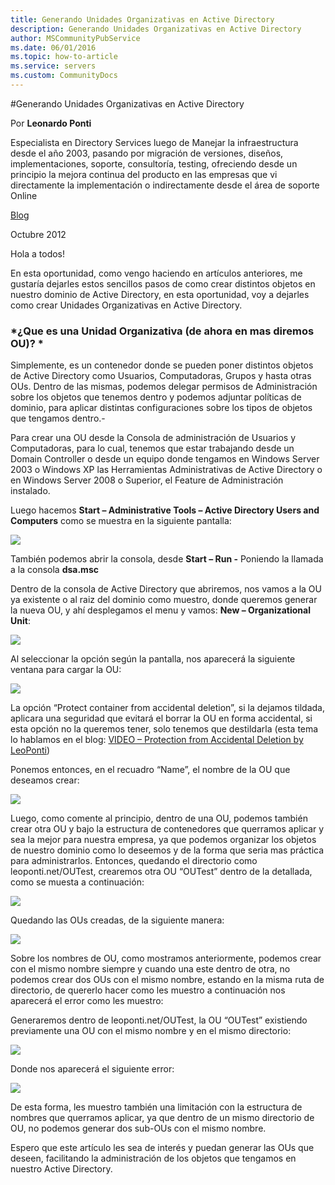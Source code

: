 ```yaml
---
title: Generando Unidades Organizativas en Active Directory
description: Generando Unidades Organizativas en Active Directory
author: MSCommunityPubService
ms.date: 06/01/2016
ms.topic: how-to-article
ms.service: servers
ms.custom: CommunityDocs
---
```







#Generando Unidades Organizativas en Active Directory


Por **Leonardo Ponti**
                                                                                  
Especialista en Directory Services luego de Manejar la infraestructura desde el año 2003, pasando por migración de versiones, diseños, implementaciones, soporte, consultoría, testing, ofreciendo desde un principio la mejora continua del producto en las empresas que vi directamente la implementación o indirectamente desde el área de soporte Online   

[Blog](http://blogs.itpro.es/leoponti)

Octubre 2012

Hola a todos!

En esta oportunidad, como vengo haciendo en artículos anteriores, me
gustaría dejarles estos sencillos pasos de como crear distintos objetos
en nuestro dominio de Active Directory, en esta oportunidad, voy a
dejarles como crear Unidades Organizativas en Active Directory.

### *¿Que es una Unidad Organizativa (de ahora en mas diremos OU)? *

Simplemente, es un contenedor donde se pueden poner distintos objetos de
Active Directory como Usuarios, Computadoras, Grupos y hasta otras OUs.
Dentro de las mismas, podemos delegar permisos de Administración sobre
los objetos que tenemos dentro y podemos adjuntar políticas de dominio,
para aplicar distintas configuraciones sobre los tipos de objetos que
tengamos dentro.-

Para crear una OU desde la Consola de administración de Usuarios y
Computadoras, para lo cual, tenemos que estar trabajando desde un Domain
Controller o desde un equipo donde tengamos en Windows Server 2003 o
Windows XP las Herramientas Administrativas de Active Directory o en
Windows Server 2008 o Superior, el Feature de Administración instalado.

Luego hacemos **Start – Administrative Tools – Active Directory Users
and Computers** como se muestra en la siguiente pantalla:

![](./img/UnidadesOrgOnAD/image1.png)
    

También podemos abrir la consola, desde **Start – Run -** Poniendo la
llamada a la consola **dsa.msc**

Dentro de la consola de Active Directory que abriremos, nos vamos a la
OU ya existente o al raiz del dominio como muestro, donde queremos
generar la nueva OU, y ahí desplegamos el menu y vamos: **New –
Organizational Unit**:

![](./img/UnidadesOrgOnAD/image2.png)
    

Al seleccionar la opción según la pantalla, nos aparecerá la siguiente
ventana para cargar la OU:

![](./img/UnidadesOrgOnAD/image3.png)
    

La opción “Protect container from accidental deletion”, si la dejamos
tildada, aplicara una seguridad que evitará el borrar la OU en forma
accidental, si esta opción no la queremos tener, solo tenemos que
destildarla (esta tema lo hablamos en el blog: [VIDEO – Protection from
Accidental Deletion by
LeoPonti](http://blogs.itpro.es/leoponti/2012/08/30/video-protection-from-accidental-deletion-by-leoponti/))

Ponemos entonces, en el recuadro “Name”, el nombre de la OU que deseamos
crear:

![](./img/UnidadesOrgOnAD/image4.png)
    

Luego, como comente al principio, dentro de una OU, podemos también
crear otra OU y bajo la estructura de contenedores que querramos aplicar
y sea la mejor para nuestra empresa, ya que podemos organizar los
objetos de nuestro dominio como lo deseemos y de la forma que seria mas
práctica para administrarlos. Entonces, quedando el directorio como
leoponti.net/OUTest, crearemos otra OU “OUTest” dentro de la detallada,
como se muesta a continuación:

![](./img/UnidadesOrgOnAD/image5.png)
    

Quedando las OUs creadas, de la siguiente manera:

![](./img/UnidadesOrgOnAD/image6.png)
    

Sobre los nombres de OU, como mostramos anteriormente, podemos crear con
el mismo nombre siempre y cuando una este dentro de otra, no podemos
crear dos OUs con el mismo nombre, estando en la misma ruta de
directorio, de quererlo hacer como les muestro a continuación nos
aparecerá el error como les muestro:

Generaremos dentro de leoponti.net/OUTest, la OU “OUTest” existiendo
previamente una OU con el mismo nombre y en el mismo directorio:

![](./img/UnidadesOrgOnAD/image7.png)
    

Donde nos aparecerá el siguiente error:

![](./img/UnidadesOrgOnAD/image8.png)
    

De esta forma, les muestro también una limitación con la estructura de
nombres que querramos aplicar, ya que dentro de un mismo directorio de
OU, no podemos generar dos sub-OUs con el mismo nombre.

Espero que este artículo les sea de interés y puedan generar las OUs que
deseen, facilitando la administración de los objetos que tengamos en
nuestro Active Directory.



